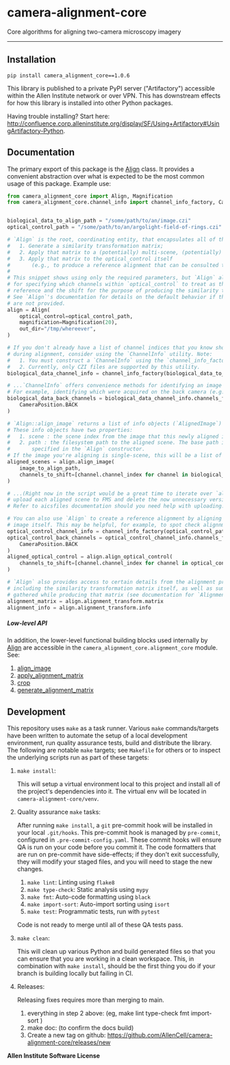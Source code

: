 # camera-alignment-core


Core algorithms for aligning two-camera microscopy imagery

---


## Installation

`pip install camera_alignment_core==1.0.6`<br>

This library is published to a private PyPI server ("Artifactory") accessible within the Allen Institute network or over VPN. This has downstream effects for how this library is installed into other Python packages.

Having trouble installing? Start here: http://confluence.corp.alleninstitute.org/display/SF/Using+Artifactory#UsingArtifactory-Python.


## Documentation

The primary export of this package is the [Align](https://aics-int.github.io/camera-alignment-core/camera_alignment_core.html#camera_alignment_core.align.Align) class.
It provides a convenient abstraction over what is expected to be the most common usage of this package. Example use:
```python
from camera_alignment_core import Align, Magnification
from camera_alignment_core.channel_info import channel_info_factory, CameraPosition


biological_data_to_align_path = "/some/path/to/an/image.czi"
optical_control_path = "/some/path/to/an/argolight-field-of-rings.czi"

# `Align` is the root, coordinating entity, that encapsulates all of the steps to:
#   1. Generate a similarity transformation matrix;
#   2. Apply that matrix to a (potentially) multi-scene, (potentially) multi-timepoint biological image;
#   3. Apply that matrix to the optical_control itself
#       (e.g., to produce a reference alignment that can be consulted to assess alignment quality).
#
# This snippet shows using only the required parameters, but `Align` also takes optional keyword arguments
# for specifying which channels within `optical_control` to treat as the
# reference and the shift for the purpose of producing the similarity transformation matrix.
# See `Align`'s documentation for details on the default behavior if these optional arguments
# are not provided.
align = Align(
    optical_control=optical_control_path,
    magnification=Magnification(20),
    out_dir="/tmp/whereever",
)

# If you don't already have a list of channel indices that you know should be shifted
# during alignment, consider using the `ChannelInfo` utility. Note:
#   1. You must construct a `ChannelInfo` using the `channel_info_factory`.
#   2. Currently, only CZI files are supported by this utility.
biological_data_channel_info = channel_info_factory(biological_data_to_align_path)

# ...`ChannelInfo` offers convenience methods for identifying an image's channels.
# For example, identifying which were acquired on the back camera (e.g.: Brightfield, CMDRP).
biological_data_back_channels = biological_data_channel_info.channels_from_camera_position(
    CameraPosition.BACK
)

# `Align::align_image` returns a list of info objects (`AlignedImage`) pointing at the output of the method.
# These info objects have two properties:
#   1. scene : the scene index from the image that this newly aligned image is from; and
#   2. path : the filesystem path to the aligned scene. The base path is the `out_dir` you
#       specified in the `Align` constructor.
# If the image you're aligning is single-scene, this will be a list of one `AlignedImage`.
aligned_scenes = align.align_image(
    image_to_align_path,
    channels_to_shift=[channel.channel_index for channel in biological_data_back_channels]
)

# ...(Right now in the script would be a great time to iterate over `aligned_scenes` and
# upload each aligned scene to FMS and delete the now unnecessary versions saved in `out_dir`.
# Refer to aicsfiles documentation should you need help with uploading.)...

# You can also use `Align` to create a reference alignment by aligning the optical control
# image itself. This may be helpful, for example, to spot check alignnment quality.
optical_control_channel_info = channel_info_factory(optical_control_path)
optical_control_back_channels = optical_control_channel_info.channels_from_camera_position(
    CameraPosition.BACK
)
aligned_optical_control = align.align_optical_control(
    channels_to_shift=[channel.channel_index for channel in optical_control_back_channels]
)

# `Align` also provides access to certain details from the alignment process,
# including the similarity transformation matrix itself, as well as summary information
# gathered while producing that matrix (see documentation for `AlignmentInfo` for more details).
alignment_matrix = align.alignment_transform.matrix
alignment_info = align.alignment_transform.info
```

##### Low-level API
In addition, the lower-level functional building blocks used internally by [Align](https://aics-int.github.io/camera-alignment-core/camera_alignment_core.html#camera_alignment_core.align.Align) are accessible in the `camera_alignment_core.alignment_core` module. See:
1. [align_image](https://aics-int.github.io/camera-alignment-core/camera_alignment_core.html#camera_alignment_core.alignment_core.align_image)
2. [apply_alignment_matrix](https://aics-int.github.io/camera-alignment-core/camera_alignment_core.html#camera_alignment_core.alignment_core.apply_alignment_matrix)
3. [crop](https://aics-int.github.io/camera-alignment-core/camera_alignment_core.html#camera_alignment_core.alignment_core.crop)
4. [generate_alignment_matrix](https://aics-int.github.io/camera-alignment-core/camera_alignment_core.html#camera_alignment_core.alignment_core.generate_alignment_matrix)


## Development
This repository uses `make` as a task runner. Various `make` commands/targets have been written to automate
the setup of a local development environment, run quality assurance tests, build and distribute the
library. The following are notable `make` targets;
see `Makefile` for others or to inspect the underlying scripts run as part of these targets:

1. `make install`:

    This will setup a virtual environment local to this project and install all of the
    project's dependencies into it. The virtual env will be located in `camera-alignment-core/venv`.

2. Quality assurance `make` tasks:

    After running `make install`, a `git` pre-commit hook will be installed in your local `.git/hooks`.
    This pre-commit hook is managed by `pre-commit`, configured in `.pre-commit-config.yaml`.
    These commit hooks will ensure QA is run on your code before you commit it.
    The code formatters that are run on pre-commit have side-effects;
    if they don't exit successfully, they will modify your staged files, and you will need to stage the new changes.

    1. `make lint`: Linting using `flake8`
    2. `make type-check`: Static analysis using `mypy`
    3. `make fmt`: Auto-code formatting using `black`
    4. `make import-sort`: Auto-import sorting using `isort`
    5. `make test`: Programmatic tests, run with `pytest`

    Code is not ready to merge until all of these QA tests pass.

3. `make clean`:

    This will clean up various Python and build generated files so that you can ensure
    that you are working in a clean workspace. This, in combination with `make install`,
    should be the first thing you do if your branch is building locally but failing in CI.

4.  Releases:

    Releasing fixes requires more than merging to main.
    1. everything in step 2 above: (eg, make lint type-check fmt import-sort )
    2. make doc:  (to confirm the docs build)
    3. Create a new tag on github: https://github.com/AllenCell/camera-alignment-core/releases/new
    
**Allen Institute Software License**

